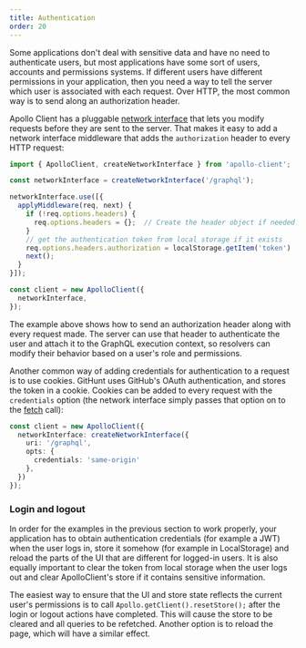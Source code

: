 ```yaml
---
title: Authentication
order: 20
---
```


Some applications don't deal with sensitive data and have no need to authenticate users, but most applications have some sort of users, accounts and permissions systems. If different users have different permissions in your application, then you need a way to tell the server which user is associated with each request. Over HTTP, the most common way is to send along an authorization header.

Apollo Client has a pluggable [network interface](/core/network.html) that lets you modify requests before they are sent to the server.
That makes it easy to add a network interface middleware that adds the `authorization` header to every HTTP request:

```ts
import { ApolloClient, createNetworkInterface } from 'apollo-client';

const networkInterface = createNetworkInterface('/graphql');

networkInterface.use([{
  applyMiddleware(req, next) {
    if (!req.options.headers) {
      req.options.headers = {};  // Create the header object if needed.
    }
    // get the authentication token from local storage if it exists
    req.options.headers.authorization = localStorage.getItem('token') || null;
    next();
  }
}]);

const client = new ApolloClient({
  networkInterface,
});
```

The example above shows how to send an authorization header along with every request made. The server can use that header to authenticate the user and attach it to the GraphQL execution context, so resolvers can modify their behavior based on a user's role and permissions.

Another common way of adding credentials for authentication to a request is to use cookies. GitHunt uses GitHub's OAuth authentication, and stores the token in a cookie. Cookies can be added to every request with the `credentials` option (the network interface simply passes that option on to the [fetch](https://github.com/github/fetch) call):

```ts
const client = new ApolloClient({
  networkInterface: createNetworkInterface({
    uri: '/graphql',
    opts: {
      credentials: 'same-origin'
    },
  })
});
```

<h3 id="login-logout">Login and logout</h3>

In order for the examples in the previous section to work properly, your application has to obtain authentication credentials (for example a JWT) when the user logs in, store it somehow (for example in LocalStorage) and reload the parts of the UI that are different for logged-in users. It is also equally important to clear the token from local storage when the user logs out and clear ApolloClient's store if it contains sensitive information.

The easiest way to ensure that the UI and store state reflects the current user's permissions is to call `Apollo.getClient().resetStore();` after the login or logout actions have completed. This will cause the store to be cleared and all queries to be refetched. Another option is to reload the page, which will have a similar effect.
